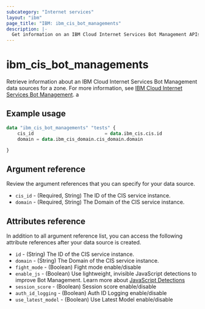```yaml
---
subcategory: "Internet services"
layout: "ibm"
page_title: "IBM: ibm_cis_bot_managements"
description: |-
  Get information on an IBM Cloud Internet Services Bot Management APIs.
---
```


# ibm_cis_bot_managements

Retrieve information about an IBM Cloud Internet Services Bot Management data sources for a zone. For more information, see [IBM Cloud Internet Services Bot Management](https://cloud.ibm.com/docs/cis?topic=cis-about-bot-mgmt).
a
## Example usage

```terraform
data "ibm_cis_bot_managements" "tests" {
    cis_id                          = data.ibm_cis.cis.id
    domain = data.ibm_cis_domain.cis_domain.domain

}
```

## Argument reference
Review the argument references that you can specify for your data source.

- `cis_id` - (Required, String) The ID of the CIS service instance.
- `domain` - (Required, String) The Domain of the CIS service instance.


## Attributes reference
In addition to all argument reference list, you can access the following attribute references after your data source is created.

- `id` - (String) The ID of the CIS service instance.
- `domain` - (String) The Domain of the CIS service instance.
- `fight_mode` - (Boolean) Fight mode enable/disable
- `enable_js` - (Boolean) Use lightweight, invisible JavaScript detections to improve Bot Management. Learn more about [JavaScript Detections](https://developers.cloudflare.com/bots/reference/javascript-detections/)
- `session_score` - (Boolean) Session score enable/disable
- `auth_id_logging` - (Boolean) Auth ID Logging enable/disable
- `use_latest_model` - (Boolean) Use Latest Model enable/disable
